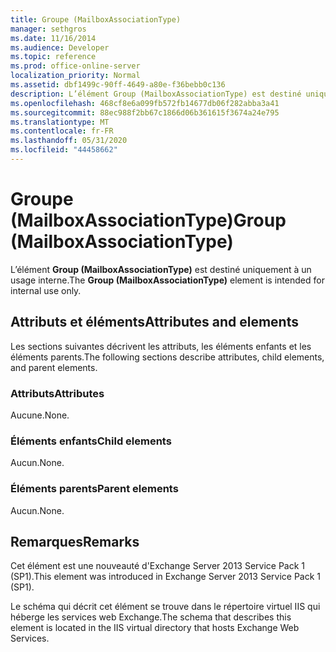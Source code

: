 ```yaml
---
title: Groupe (MailboxAssociationType)
manager: sethgros
ms.date: 11/16/2014
ms.audience: Developer
ms.topic: reference
ms.prod: office-online-server
localization_priority: Normal
ms.assetid: dbf1499c-90ff-4649-a80e-f36bebb0c136
description: L’élément Group (MailboxAssociationType) est destiné uniquement à un usage interne.
ms.openlocfilehash: 468cf8e6a099fb572fb14677db06f282abba3a41
ms.sourcegitcommit: 88ec988f2bb67c1866d06b361615f3674a24e795
ms.translationtype: MT
ms.contentlocale: fr-FR
ms.lasthandoff: 05/31/2020
ms.locfileid: "44458662"
---
```

# <a name="group-mailboxassociationtype"></a><span data-ttu-id="bf54b-103">Groupe (MailboxAssociationType)</span><span class="sxs-lookup"><span data-stu-id="bf54b-103">Group (MailboxAssociationType)</span></span>

<span data-ttu-id="bf54b-104">L’élément **Group (MailboxAssociationType)** est destiné uniquement à un usage interne.</span><span class="sxs-lookup"><span data-stu-id="bf54b-104">The **Group (MailboxAssociationType)** element is intended for internal use only.</span></span> 

## <a name="attributes-and-elements"></a><span data-ttu-id="bf54b-105">Attributs et éléments</span><span class="sxs-lookup"><span data-stu-id="bf54b-105">Attributes and elements</span></span>

<span data-ttu-id="bf54b-106">Les sections suivantes décrivent les attributs, les éléments enfants et les éléments parents.</span><span class="sxs-lookup"><span data-stu-id="bf54b-106">The following sections describe attributes, child elements, and parent elements.</span></span>
  
### <a name="attributes"></a><span data-ttu-id="bf54b-107">Attributs</span><span class="sxs-lookup"><span data-stu-id="bf54b-107">Attributes</span></span>

<span data-ttu-id="bf54b-108">Aucune.</span><span class="sxs-lookup"><span data-stu-id="bf54b-108">None.</span></span>
  
### <a name="child-elements"></a><span data-ttu-id="bf54b-109">Éléments enfants</span><span class="sxs-lookup"><span data-stu-id="bf54b-109">Child elements</span></span>

<span data-ttu-id="bf54b-110">Aucun.</span><span class="sxs-lookup"><span data-stu-id="bf54b-110">None.</span></span>
  
### <a name="parent-elements"></a><span data-ttu-id="bf54b-111">Éléments parents</span><span class="sxs-lookup"><span data-stu-id="bf54b-111">Parent elements</span></span>

<span data-ttu-id="bf54b-112">Aucun.</span><span class="sxs-lookup"><span data-stu-id="bf54b-112">None.</span></span>
  
## <a name="remarks"></a><span data-ttu-id="bf54b-113">Remarques</span><span class="sxs-lookup"><span data-stu-id="bf54b-113">Remarks</span></span>

<span data-ttu-id="bf54b-114">Cet élément est une nouveauté d'Exchange Server 2013 Service Pack 1 (SP1).</span><span class="sxs-lookup"><span data-stu-id="bf54b-114">This element was introduced in Exchange Server 2013 Service Pack 1 (SP1).</span></span>
  
<span data-ttu-id="bf54b-115">Le schéma qui décrit cet élément se trouve dans le répertoire virtuel IIS qui héberge les services web Exchange.</span><span class="sxs-lookup"><span data-stu-id="bf54b-115">The schema that describes this element is located in the IIS virtual directory that hosts Exchange Web Services.</span></span>
  

